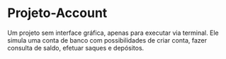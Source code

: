 # Projeto-Account
 Um projeto sem interface gráfica, apenas para executar via terminal. Ele  simula uma conta de banco com possibilidades de criar conta, fazer consulta de saldo, efetuar saques e depósitos.

